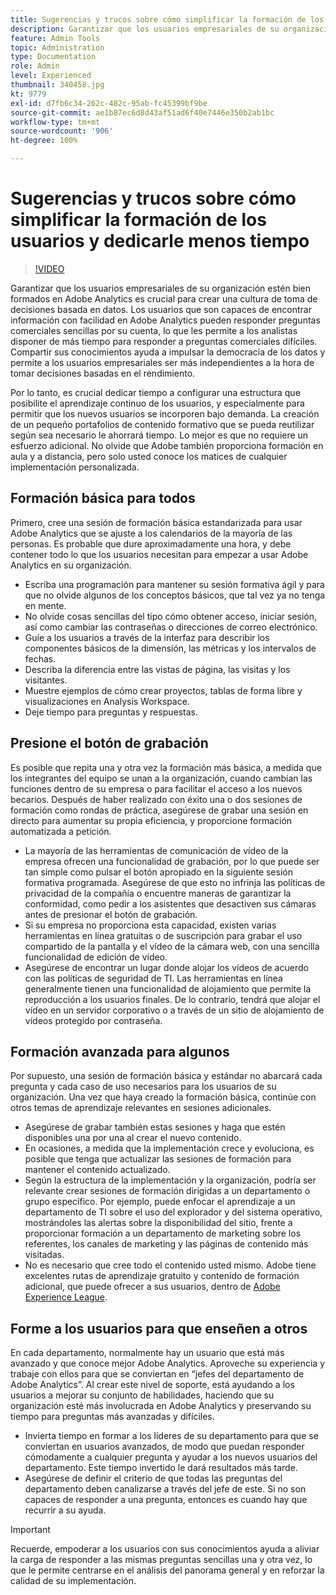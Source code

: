 ```yaml
---
title: Sugerencias y trucos sobre cómo simplificar la formación de los usuarios y dedicarle menos tiempo
description: Garantizar que los usuarios empresariales de su organización estén bien formados en Adobe Analytics es crucial para crear una cultura de toma de decisiones basada en datos. Los usuarios que son capaces de encontrar información con facilidad en Adobe Analytics pueden responder preguntas comerciales sencillas por su cuenta, lo que les permite a los analistas disponer de más tiempo para responder a preguntas comerciales difíciles. Compartir sus conocimientos ayuda a impulsar la democracia de los datos y permite a los usuarios empresariales ser más independientes a la hora de tomar decisiones basadas en el rendimiento.
feature: Admin Tools
topic: Administration
type: Documentation
role: Admin
level: Experienced
thumbnail: 340458.jpg
kt: 9779
exl-id: d7fb6c34-262c-482c-95ab-fc45399bf9be
source-git-commit: ae1b87ec6d8d43af51ad6f40e7446e350b2ab1bc
workflow-type: tm+mt
source-wordcount: '906'
ht-degree: 100%

---
```


# Sugerencias y trucos sobre cómo simplificar la formación de los usuarios y dedicarle menos tiempo

>[!VIDEO](https://video.tv.adobe.com/v/341103/?quality=12&learn=on&captions=spa)

Garantizar que los usuarios empresariales de su organización estén bien formados en Adobe Analytics es crucial para crear una cultura de toma de decisiones basada en datos. Los usuarios que son capaces de encontrar información con facilidad en Adobe Analytics pueden responder preguntas comerciales sencillas por su cuenta, lo que les permite a los analistas disponer de más tiempo para responder a preguntas comerciales difíciles. Compartir sus conocimientos ayuda a impulsar la democracia de los datos y permite a los usuarios empresariales ser más independientes a la hora de tomar decisiones basadas en el rendimiento.

Por lo tanto, es crucial dedicar tiempo a configurar una estructura que posibilite el aprendizaje continuo de los usuarios, y especialmente para permitir que los nuevos usuarios se incorporen bajo demanda. La creación de un pequeño portafolios de contenido formativo que se pueda reutilizar según sea necesario le ahorrará tiempo. Lo mejor es que no requiere un esfuerzo adicional. No olvide que Adobe también proporciona formación en aula y a distancia, pero solo usted conoce los matices de cualquier implementación personalizada.


## Formación básica para todos

Primero, cree una sesión de formación básica estandarizada para usar Adobe Analytics que se ajuste a los calendarios de la mayoría de las personas. Es probable que dure aproximadamente una hora, y debe contener todo lo que los usuarios necesitan para empezar a usar Adobe Analytics en su organización.

* Escriba una programación para mantener su sesión formativa ágil y para que no olvide algunos de los conceptos básicos, que tal vez ya no tenga en mente.
* No olvide cosas sencillas del tipo cómo obtener acceso, iniciar sesión, así como cambiar las contraseñas o direcciones de correo electrónico.
* Guíe a los usuarios a través de la interfaz para describir los componentes básicos de la dimensión, las métricas y los intervalos de fechas.
* Describa la diferencia entre las vistas de página, las visitas y los visitantes.
* Muestre ejemplos de cómo crear proyectos, tablas de forma libre y visualizaciones en Analysis Workspace.
* Deje tiempo para preguntas y respuestas.

## Presione el botón de grabación

Es posible que repita una y otra vez la formación más básica, a medida que los integrantes del equipo se unan a la organización, cuando cambian las funciones dentro de su empresa o para facilitar el acceso a los nuevos becarios. Después de haber realizado con éxito una o dos sesiones de formación como rondas de práctica, asegúrese de grabar una sesión en directo para aumentar su propia eficiencia, y proporcione formación automatizada a petición.

* La mayoría de las herramientas de comunicación de vídeo de la empresa ofrecen una funcionalidad de grabación, por lo que puede ser tan simple como pulsar el botón apropiado en la siguiente sesión formativa programada. Asegúrese de que esto no infrinja las políticas de privacidad de la compañía o encuentre maneras de garantizar la conformidad, como pedir a los asistentes que desactiven sus cámaras antes de presionar el botón de grabación.
* Si su empresa no proporciona esta capacidad, existen varias herramientas en línea gratuitas o de suscripción para grabar el uso compartido de la pantalla y el vídeo de la cámara web, con una sencilla funcionalidad de edición de vídeo.
* Asegúrese de encontrar un lugar donde alojar los vídeos de acuerdo con las políticas de seguridad de TI. Las herramientas en línea generalmente tienen una funcionalidad de alojamiento que permite la reproducción a los usuarios finales. De lo contrario, tendrá que alojar el vídeo en un servidor corporativo o a través de un sitio de alojamiento de vídeos protegido por contraseña.

## Formación avanzada para algunos

Por supuesto, una sesión de formación básica y estándar no abarcará cada pregunta y cada caso de uso necesarios para los usuarios de su organización. Una vez que haya creado la formación básica, continúe con otros temas de aprendizaje relevantes en sesiones adicionales.

* Asegúrese de grabar también estas sesiones y haga que estén disponibles una por una al crear el nuevo contenido.
* En ocasiones, a medida que la implementación crece y evoluciona, es posible que tenga que actualizar las sesiones de formación para mantener el contenido actualizado.
* Según la estructura de la implementación y la organización, podría ser relevante crear sesiones de formación dirigidas a un departamento o grupo específico. Por ejemplo, puede enfocar el aprendizaje a un departamento de TI sobre el uso del explorador y del sistema operativo, mostrándoles las alertas sobre la disponibilidad del sitio, frente a proporcionar formación a un departamento de marketing sobre los referentes, los canales de marketing y las páginas de contenido más visitadas.
* No es necesario que cree todo el contenido usted mismo. Adobe tiene excelentes rutas de aprendizaje gratuito y contenido de formación adicional, que puede ofrecer a sus usuarios, dentro de [Adobe Experience League](https://experienceleague.adobe.com/docs/analytics.html?lang=es).



## Forme a los usuarios para que enseñen a otros

En cada departamento, normalmente hay un usuario que está más avanzado y que conoce mejor Adobe Analytics. Aproveche su experiencia y trabaje con ellos para que se conviertan en “jefes del departamento de Adobe Analytics”. Al crear este nivel de soporte, está ayudando a los usuarios a mejorar su conjunto de habilidades, haciendo que su organización esté más involucrada en Adobe Analytics y preservando su tiempo para preguntas más avanzadas y difíciles.

* Invierta tiempo en formar a los líderes de su departamento para que se conviertan en usuarios avanzados, de modo que puedan responder cómodamente a cualquier pregunta y ayudar a los nuevos usuarios del departamento. Este tiempo invertido le dará resultados más tarde.
* Asegúrese de definir el criterio de que todas las preguntas del departamento deben canalizarse a través del jefe de este. Si no son capaces de responder a una pregunta, entonces es cuando hay que recurrir a su ayuda.

>[!IMPORTANT]
>
>Recuerde, empoderar a los usuarios con sus conocimientos ayuda a aliviar la carga de responder a las mismas preguntas sencillas una y otra vez, lo que le permite centrarse en el análisis del panorama general y en reforzar la calidad de su implementación.
